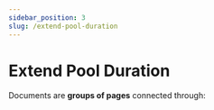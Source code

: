```yaml
---
sidebar_position: 3
slug: /extend-pool-duration
---
```


# Extend Pool Duration

Documents are **groups of pages** connected through: